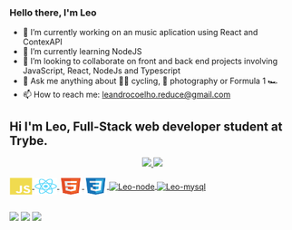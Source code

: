 ### Hello there, I'm Leo

- 🔭 I’m currently working on an music aplication using React and ContexAPI 
- 🌱 I’m currently learning NodeJS
- 👯 I’m looking to collaborate on front and back end projects involving JavaScript, React, NodeJs and Typescript
- 💬 Ask me anything about 🚴‍♂️ cycling, 📸 photography or Formula 1 🏎️  
- 📫 How to reach me: leandrocoelho.reduce@gmail.com

## Hi I'm Leo, Full-Stack web developer student at Trybe.
<div align="center">
  <a href="https://github.com/lcoelho3412">
  <img height="180em" src="https://github-readme-stats.vercel.app/api?username=lcoelho3412&show_icons=true&theme=onedark&include_all_commits=true&count_private=true"/>
  <img height="180em" src="https://github-readme-stats.vercel.app/api/top-langs/?username=lcoelho3412&layout=compact&langs_count=7&theme=onedark"/>
</div>
<div style="display: inline_block"><br>
  <img align="center" alt="Leo-Js" height="30" width="40" src="https://raw.githubusercontent.com/devicons/devicon/master/icons/javascript/javascript-plain.svg">
  <img align="center" alt="Leo-React" height="30" width="40" src="https://raw.githubusercontent.com/devicons/devicon/master/icons/react/react-original.svg">
  <img align="center" alt="Leo-HTML" height="30" width="40" src="https://raw.githubusercontent.com/devicons/devicon/master/icons/html5/html5-original.svg">
  <img align="center" alt="Leo-CSS" height="30" width="40" src="https://raw.githubusercontent.com/devicons/devicon/master/icons/css3/css3-original.svg">
  <img align="center" alt="Leo-node" height="30" width="40"src="https://cdn.jsdelivr.net/gh/devicons/devicon/icons/nodejs/nodejs-original.svg" />
  <img align="center" alt="Leo-mysql" height="30" width="40"src="https://cdn.jsdelivr.net/gh/devicons/devicon/icons/mysql/mysql-original.svg" />
</div>
  
  ##
 
<div> 
  <a href="https://www.instagram.com/um_coelho" target="_blank"><img src="https://img.shields.io/badge/-Instagram-%23E4405F?style=for-the-badge&logo=instagram&logoColor=white" target="_blank"></a>
  <a href = "mailto:leandrocoelho.reduce@gmail.com"><img src="https://img.shields.io/badge/-Gmail-%23333?style=for-the-badge&logo=gmail&logoColor=white" target="_blank"></a>
  <a href="https://www.linkedin.com/in/leandro-coelho-826aa577/" target="_blank"><img src="https://img.shields.io/badge/-LinkedIn-%230077B5?style=for-the-badge&logo=linkedin&logoColor=white" target="_blank"></a> 
 
</div>
